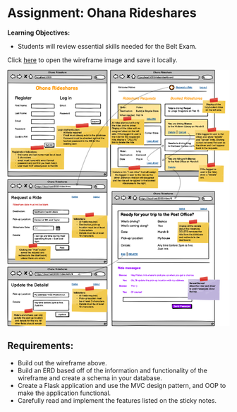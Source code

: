 # Assignment: Ohana Rideshares
**Learning Objectives:**

- Students will review essential skills needed for the Belt Exam.

Click [here](https://assets.codingdojo.com/boomyeah2015/codingdojo/curriculum/content/chapter/1657843447__Ohana%20Rideshares.png) to open the wireframe image and save it locally.

![Wireframe](wireframe.png) 

## Requirements:

- Build out the wireframe above.
- Build an ERD based off of the information and functionality of the wireframe and create a schema in your database.
- Create a Flask application and use the MVC design pattern, and OOP to make the application functional.
- Carefully read and implement the features listed on the sticky notes. 
